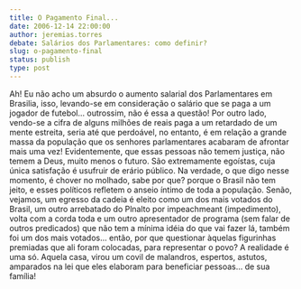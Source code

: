 ```yaml
---
title: O Pagamento Final...
date: 2006-12-14 22:00:00
author: jeremias.torres
debate: Salários dos Parlamentares: como definir?
slug: o-pagamento-final
status: publish 
type: post
---
```


Ah! Eu não acho um absurdo o aumento salarial dos Parlamentares em Brasilia, isso, levando-se em consideração o salário que se paga a um jogador de futebol... outrossim, não é essa a questão! Por outro lado, vendo-se a cifra de alguns milhões de reais paga a um retardado de um mente estreita, seria até que perdoável, no entanto, é em relação a grande massa da população que os senhores parlamentares acabaram de afrontar mais uma vez! Evidentemente, que essas pessoas não temem justiça, não temem a Deus, muito menos o futuro. São extremamente egoístas, cuja única satisfação é usufruir de erário público. Na verdade, o que digo nesse momento, é chover no molhado, sabe por que? porque o Brasil não tem jeito, e esses políticos refletem o anseio íntimo de toda a população. Senão, vejamos, um egresso da cadeia é eleito como um dos mais votados do Brasil, um outro arrebatado do Plnalto por impeachmeant (impedimento), volta com a corda toda e um outro apresentador de programa (sem falar de outros predicados) que não tem a mínima idéia do que vai fazer lá, também foi um dos mais votados... então, por que questionar àquelas figurinhas premiadas que ali foram colocadas, para representar o povo? A realidade é uma só. Aquela casa, virou um covil de malandros, espertos, astutos, amparados na lei que eles elaboram para beneficiar pessoas... de sua família!
